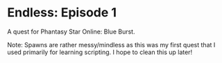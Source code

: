 # Endless: Episode 1
A quest for Phantasy Star Online: Blue Burst.

Note: Spawns are rather messy/mindless as this was my first quest that I used primarily for learning scripting. I hope to clean this up later!

